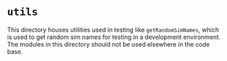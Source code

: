 # `utils`

This directory houses utilities used in testing like `getRandomSimNames`, which is used to get random sim names for
testing in a development environment. The modules in this directory should not be used elsewhere in the code base.